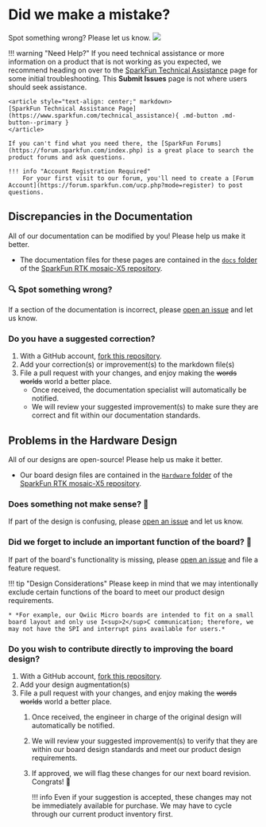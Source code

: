 # Did we make a mistake?

Spot something wrong? Please let us know. <a href="https://github.com/sparkfun/SparkFun_RTK_mosaic-X5/issues" alt="Issues"><img src="https://img.shields.io/github/issues/sparkfun/SparkFun_RTK_mosaic-X5.svg" /></a>

<!-- Technical Assistance Box -->
!!! warning "Need Help?"
	If you need technical assistance or more information on a product that is not working as you expected, we recommend heading on over to the [SparkFun Technical Assistance](https://www.sparkfun.com/technical_assistanc) page for some initial troubleshooting. This **Submit Issues** page is not where users should seek assistance.

	<article style="text-align: center;" markdown>
	[SparkFun Technical Assistance Page](https://www.sparkfun.com/technical_assistance){ .md-button .md-button--primary }
	</article>

	If you can't find what you need there, the [SparkFun Forums](https://forum.sparkfun.com/index.php) is a great place to search the product forums and ask questions.

	!!! info "Account Registration Required"
		For your first visit to our forum, you'll need to create a [Forum Account](https://forum.sparkfun.com/ucp.php?mode=register) to post questions.


## Discrepancies in the Documentation

All of our documentation can be modified by you! Please help us make it better.

* The documentation files for these pages are contained in the [`docs` folder](https://github.com/sparkfun/SparkFun_RTK_mosaic-X5/tree/main/docs) of the [SparkFun RTK mosaic-X5 repository](https://github.com/sparkfun/SparkFun_RTK_mosaic-X5).

### 🔍 Spot something wrong?

If a section of the documentation is incorrect, please [open an issue](https://github.com/sparkfun/SparkFun_RTK_mosaic-X5/issues) and let us know.

### Do you have a suggested correction?

1. With a GitHub account, [fork this repository](https://github.com/sparkfun/SparkFun_RTK_mosaic-X5/fork).
2. Add your correction(s) or improvement(s) to the markdown file(s)
3. File a pull request with your changes, and enjoy making the ~~words~~ ~~worlds~~ world a better place.
	* Once received, the documentation specialist will automatically be notified.
	* We will review your suggested improvement(s) to make sure they are correct and fit within our documentation standards.

## Problems in the Hardware Design

All of our designs are open-source! Please help us make it better.

* Our board design files are contained in the [`Hardware` folder](https://github.com/sparkfun/SparkFun_RTK_mosaic-X5/tree/main/Hardware) of the [SparkFun RTK mosaic-X5 repository](https://github.com/sparkfun/SparkFun_RTK_mosaic-X5).

### Does something not make sense? 🤔

If part of the design is confusing, please [open an issue](https://github.com/sparkfun/SparkFun_RTK_mosaic-X5/issues) and let us know.

### Did we forget to include an important function of the board? 🤦

If part of the board's functionality is missing, please [open an issue](https://github.com/sparkfun/SparkFun_RTK_mosaic-X5/issues) and file a feature request.

!!! tip "Design Considerations"
	Please keep in mind that we may intentionally exclude certain functions of the board to meet our product design requirements.

	* *For example, our Qwiic Micro boards are intended to fit on a small board layout and only use I<sup>2</sup>C communication; therefore, we may not have the SPI and interrupt pins available for users.*


### Do you wish to contribute directly to improving the board design?

1. With a GitHub account, [fork this repository](https://github.com/sparkfun/SparkFun_RTK_mosaic-X5/fork).
2. Add your design augmentation(s)
3. File a pull request with your changes, and enjoy making the ~~words~~ ~~worlds~~ world a better place.
	1. Once received, the engineer in charge of the original design will automatically be notified.
	2. We will review your suggested improvement(s) to verify that they are within our board design standards and meet our product design requirements.
	3. If approved, we will flag these changes for our next board revision. Congrats! 🍻

		!!! info
			Even if your suggestion is accepted, these changes may not be immediately available for purchase. We may have to cycle through our current product inventory first.